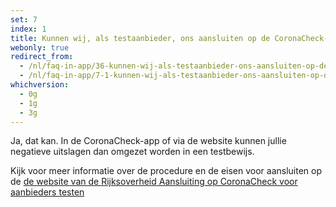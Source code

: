 ```yaml
---
set: 7
index: 1
title: Kunnen wij, als testaanbieder, ons aansluiten op de CoronaCheck-app?
webonly: true
redirect_from: 
  - /nl/faq-in-app/36-kunnen-wij-als-testaanbieder-ons-aansluiten-op-de-coronacheck-app
  - /nl/faq-in-app/7-1-kunnen-wij-als-testaanbieder-ons-aansluiten-op-de-coronacheck-app
whichversion:
  - 0g
  - 1g
  - 3g
---
```

Ja, dat kan. In de CoronaCheck-app of via de website kunnen jullie negatieve uitslagen dan omgezet worden in een testbewijs. 

Kijk voor meer informatie over de procedure en de eisen voor aansluiten op de <a href="https://www.rijksoverheid.nl/aansluiten-CoronaCheck" target="_blank" rel="noopener noreferrer">de website van de Rijksoverheid<span class="screen-reader-text"> Aansluiting op CoronaCheck voor aanbieders testen</span></a>
